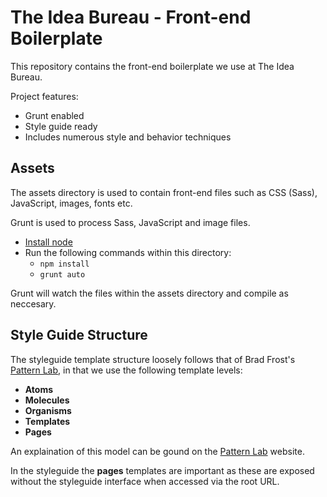 # The Idea Bureau - Front-end Boilerplate

This repository contains the front-end boilerplate we use at The Idea Bureau.

Project features:

- Grunt enabled
- Style guide ready
- Includes numerous style and behavior techniques

## Assets

The assets directory is used to contain front-end files such as CSS (Sass), JavaScript, images, fonts etc.

Grunt is used to process Sass, JavaScript and image files. 

- [Install node](http://nodejs.org/download/)
- Run the following commands within this directory:
  - `npm install`
  - `grunt auto`

Grunt will watch the files within the assets directory and compile as neccesary.

## Style Guide Structure

The styleguide template structure loosely follows that of Brad Frost's [Pattern Lab](http://patternlab.io/about.html), in that we use the following template levels:

- **Atoms**
- **Molecules**
- **Organisms**
- **Templates**
- **Pages**

An explaination of this model can be gound on the [Pattern Lab](http://patternlab.io/about.html) website.

In the styleguide the **pages** templates are important as these are exposed without the styleguide interface when accessed via the root URL.
